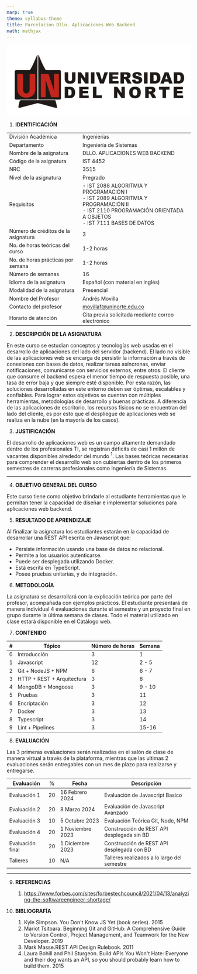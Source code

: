 ```yaml
---
marp: true
theme: syllabus-theme
title: Parcelacion Dllo. Aplicaciones Web Backend
math: mathjax
---
```


<div class="header">

![img](../assets/week-01/uninorte.jpg)

</div>

1. **IDENTIFICACIÓN**

|                                     |                                                                                                                                                                   |
| ----------------------------------- | ----------------------------------------------------------------------------------------------------------------------------------------------------------------- |
| División Académica                  | Ingenierías                                                                                                                                                       |
| Departamento                        | Ingeniería de Sistemas                                                                                                                                            |
| Nombre de la asignatura             | DLLO. APLICACIONES WEB BACKEND                                                                                                                                    |
| Código de la asignatura             | IST 4452                                                                                                                                                          |
| NRC                                 | 3515                                                                                                                                                              |
| Nivel de la asignatura              | Pregrado                                                                                                                                                          |
| Requisitos                          | - IST 2088 ALGORITMIA Y PROGRAMACIÓN I<br/>- IST 2089 ALGORITMIA Y PROGRAMACIÓN II<br/>- IST 2110 PROGRAMACIÓN ORIENTADA A OBJETOS<br/> - IST 7111 BASES DE DATOS |
| Número de créditos de la asignatura | 3                                                                                                                                                                 |
| No. de horas teóricas del curso     | 1-2 horas                                                                                                                                                         |
| No. de horas prácticas por semana   | 1-2 horas                                                                                                                                                         |
| Número de semanas                   | 16                                                                                                                                                                |
| Idioma de la asignatura             | Español (con material en inglés)                                                                                                                                  |
| Modalidad de la asignatura          | Presencial                                                                                                                                                        |
| Nombre del Profesor                 | Andrés Movilla                                                                                                                                                    |
| Contacto del profesor               | movillaf@uninorte.edu.co                                                                                                                                          |
| Horario de atención                 | Cita previa solicitada mediante correo electrónico                                                                                                                |

2. **DESCRIPCIÓN DE LA ASIGNATURA**

En este curso se estudian conceptos y tecnologías web usadas en el desarrollo de aplicaciones del lado del servidor (backend). El lado no visible de las aplicaciones web se encarga de persistir la información a través de conexiones con bases de datos, realizar tareas asíncronas, enviar notificaciones, comunicarse con servicios externos, entre otros. El cliente que consume el backend espera el menor tiempo de respuesta posible, una tasa de error baja y que siempre esté disponible. Por esta razón, las soluciones desarrolladas en este entorno deben ser óptimas, escalables y confiables. Para lograr estos objetivos se cuentan con múltiples herramientas, metodologías de desarrollo y buenas prácticas. A diferencia de las aplicaciones de escritorio, los recursos físicos no se encuentran del lado del cliente, es por esto que el despliegue de aplicaciones web se realiza en la nube (en la mayoría de los casos).

3. **JUSTIFICACIÓN**

El desarrollo de aplicaciones web es un campo altamente demandado dentro de los profesionales TI, se registran déficits de casi 1 millón de vacantes disponibles alrededor del mundo $^{1}$. Las bases teóricas necesarias para comprender el desarrollo web son cubiertas dentro de los primeros semestres de carreras profesionales como Ingeniería de Sistemas.

---

4. **OBJETIVO GENERAL DEL CURSO**

Este curso tiene como objetivo brindarle al estudiante herramientas que le permitan tener la capacidad de diseñar e implementar soluciones para aplicaciones web backend.

5. **RESULTADO DE APRENDIZAJE**

Al finalizar la asignatura los estudiantes estarán en la capacidad de desarrollar una REST API
escrita en Javascript que:

- Persiste información usando una base de datos no relacional.
- Permite a los usuarios autenticarse.
- Puede ser desplegada utilizando Docker.
- Está escrita en TypeScript.
- Posee pruebas unitarias, y de integración.

6. **METODOLOGÍA**

La asignatura se desarrollará con la explicación teórica por parte del profesor, acompañada con ejemplos prácticos. El estudiante presentará de manera individual 4 evaluaciones durante el semestre y un proyecto final en grupo durante la última semana de clases. Todo el material utilizado en clase estará disponible en el Catálogo web.

7. **CONTENIDO**

| #   | Tópico                     | Número de horas | Semana |
| --- | -------------------------- | --------------- | ------ |
| 0   | Introducción               | 3               | 1      |
| 1   | Javascript                 | 12              | 2 - 5  |
| 2   | Git + NodeJS + NPM         | 6               | 6 - 7  |
| 3   | HTTP + REST + Arquitectura | 3               | 8      |
| 4   | MongoDB + Mongoose         | 3               | 9 - 10 |
| 5   | Pruebas                    | 3               | 11     |
| 6   | Encriptación               | 3               | 12     |
| 7   | Docker                     | 3               | 13     |
| 8   | Typescript                 | 3               | 14     |
| 9   | Lint + Pipelines           | 3               | 15-16  |

8. **EVALUACIÓN**

Las 3 primeras evaluaciones serán realizadas en el salón de clase de manera virtual a través de la plataforma, mientras que las ultimas 2 evaluaciones serán entregables con un mes de plazo para realizarse y entregarse.

| Evaluación       | %   | Fecha            | Descripción                                 |
| ---------------- | --- | ---------------- | ------------------------------------------- |
| Evaluación 1     | 20  | 16 Febrero 2024  | Evaluación de Javascript Basico             |
| Evaluación 2     | 20  | 8 Marzo 2024     | Evaluación de Javascript Avanzado           |
| Evaluación 3     | 10  | 5 Octubre 2023   | Evaluación Teórica Git, Node, NPM           |
| Evaluación 4     | 20  | 1 Noviembre 2023 | Construcción de REST API desplegada sin BD  |
| Evaluación final | 20  | 1 Diciembre 2023 | Construcción de REST API desplegada con BD  |
| Talleres         | 10  | N/A              | Talleres realizados a lo largo del semestre |

---

9. **REFERENCIAS**

   1. https://www.forbes.com/sites/forbestechcouncil/2021/04/13/analyzing-the-softwareengineer-shortage/

10. **BIBLIOGRAFÍA**

    1. Kyle Simpson. You Don't Know JS Yet (book series). 2015
    2. Mariot Tsitoara. Beginning Git and GitHub: A Comprehensive Guide to Version Control, Project Management, and Teamwork for the New Developer. 2019
    3. Mark Masse.REST API Design Rulebook. 2011
    4. Laura Bohill and Phil Sturgeon. Build APIs You Won't Hate: Everyone and their dog wants
       an API, so you should probably learn how to build them. 2015
